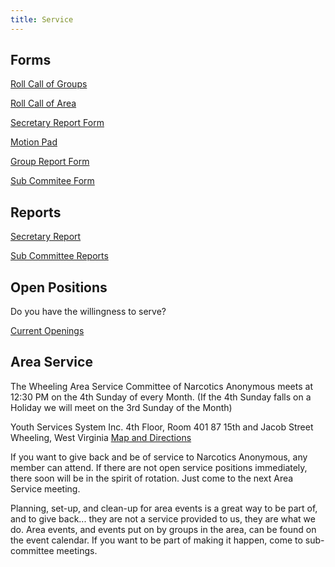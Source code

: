 ```yaml
---
title: Service 
--- 
```


## Forms

[Roll Call of Groups](https://zfrmz.com/wXW8PvuHCaFelT5PZkOA)

[Roll Call of Area](https://zfrmz.com/ZA57DPGSOLVkspEU8Kh9)

[Secretary Report Form](https://zfrmz.com/lHVoJnXPnkyhkTuNx6St)

[Motion Pad](https://zfrmz.com/6gEqgpebj6aL6K3tMcps)

[Group Report Form](https://zfrmz.com/h0e1HVwscz8ID6wOIxbH)

[Sub Commitee Form](https://zfrmz.com/cPGb2HukF57bJNZK9ygl)

## Reports

[Secretary Report](https://forms.zohopublic.com/wascna/report/SecretaryReport/reportperma/nFmtG6DBDKrDH7OIL_Zaf9LCq4mWuthDYNuYoewYB8g)

[Sub Committee Reports](https://forms.zohopublic.com/wascna/report/SubCommiteeReports/reportperma/HLMs75QuDrb5F2W2UMbVyxmmL-F_r9B5Ei_resGa2ww)

## Open Positions 
Do you have the willingness to serve?

[Current Openings](http://localhost:8000/openings)

## Area Service
The Wheeling Area Service Committee of Narcotics Anonymous meets at 12:30 PM on the 4th Sunday of every Month. (If the 4th Sunday falls on a Holiday we will meet on the 3rd Sunday of the Month)

Youth Services System Inc. 4th Floor, Room 401 87 15th and Jacob Street Wheeling, West Virginia [Map and Directions](https://maps.google.com/maps?q=87+15th+Street,+Wheeling,+WV&hl=en&sll=40.365277,-82.669252&sspn=6.946801,15.150146&oq=87+15th+Street&hnear=87+15th+St,+Wheeling,+West+Virginia+26003&t=m&z=17)

If you want to give back and be of service to Narcotics Anonymous, any member can attend. If there are not open service positions immediately, there soon will be in the spirit of rotation. Just come to the next Area Service meeting.

Planning, set-up, and clean-up for area events is a great way to be part of, and to give back... they are not a service provided to us, they are what we do. Area events, and events put on by groups in the area, can be found on the event calendar. If you want to be part of making it happen, come to sub-committee meetings.
